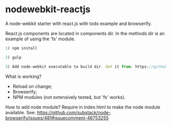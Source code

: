 nodewebkit-reactjs
==================

A node-webkit starter with react.js with todo example and browserify.

React.js components are located in components dir. In the methods dir is an example of using the 'fs' module.


````javascript
1) npm install
````
````javascript
2) gulp
````
````javascript
3) Add node-webkit executable to build dir. Get it from: https://github.com/rogerwang/node-webkit
````

What is working?
- Reload on change;
- Browserify;
- NPM modules (not extensively tested, but 'fs' works).

How to add node module?
Require in index.html to make the node module available. See: https://github.com/substack/node-browserify/issues/481#issuecomment-46753255

